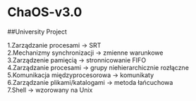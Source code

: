 # ChaOS-v3.0
##University Project

1.Zarządzanie procesami -> SRT <br />
2.Mechanizmy synchronizacji -> zmienne warunkowe <br />
3.Zarządzenie pamięcią -> stronnicowanie FIFO <br />
4.Zarządzanie procesami -> grupy niehierarchicznie rozłączne <br />
5.Komunikacja międzyprocesorowa -> komunikaty <br />
6.Zarządzanie plikami/katalogami -> metoda łańcuchowa <br />
7.Shell -> wzorowany na Unix <br />